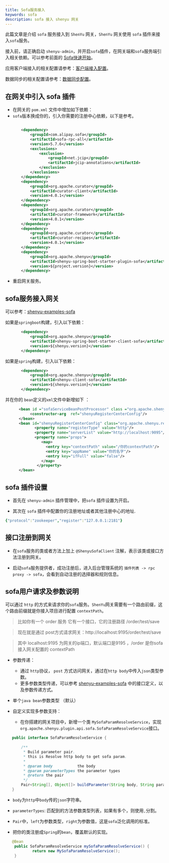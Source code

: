 ```yaml
---
title: Sofa服务接入
keywords: sofa
description: sofa 接入 shenyu 网关
---
```


此篇文章是介绍 `sofa` 服务接入到 `ShenYu` 网关，`ShenYu` 网关使用 `sofa` 插件来接入`sofa`服务。

接入前，请正确启动 `shenyu-admin`，并开启`sofa`插件，在网关端和`sofa`服务端引入相关依赖。可以参考前面的 [Sofa快速开始](../quick-start-sofa)。

应用客户端接入的相关配置请参考：[客户端接入配置](../register-center-access)。

数据同步的相关配置请参考：[数据同步配置](../use-data-sync)。

## 在网关中引入 sofa 插件

* 在网关的 `pom.xml` 文件中增加如下依赖：
* `sofa`版本换成你的，引入你需要的注册中心依赖，以下是参考。

 ```xml

        <dependency>
            <groupId>com.alipay.sofa</groupId>
            <artifactId>sofa-rpc-all</artifactId>
            <version>5.7.6</version>
            <exclusions>
                <exclusion>
                    <groupId>net.jcip</groupId>
                    <artifactId>jcip-annotations</artifactId>
                </exclusion>
            </exclusions>
        </dependency>
        <dependency>
            <groupId>org.apache.curator</groupId>
            <artifactId>curator-client</artifactId>
            <version>4.0.1</version>
        </dependency>
        <dependency>
            <groupId>org.apache.curator</groupId>
            <artifactId>curator-framework</artifactId>
            <version>4.0.1</version>
        </dependency>
        <dependency>
            <groupId>org.apache.curator</groupId>
            <artifactId>curator-recipes</artifactId>
            <version>4.0.1</version>
        </dependency>
        <dependency>
            <groupId>org.apache.shenyu</groupId>
            <artifactId>shenyu-spring-boot-starter-plugin-sofa</artifactId>
            <version>${project.version}</version>
        </dependency>

  ```

* 重启网关服务。

## sofa服务接入网关

可以参考：[shenyu-examples-sofa](https://github.com/apache/incubator-shenyu/tree/master/shenyu-examples/shenyu-examples-sofa)

如果是`springboot`构建，引入以下依赖：

 ```xml
        <dependency>
            <groupId>org.apache.shenyu</groupId>
            <artifactId>shenyu-spring-boot-starter-client-sofa</artifactId>
            <version>${shenyu.version}</version>
        </dependency>
 ```



如果是`spring`构建，引入以下依赖：
   
 ```xml
        <dependency>
            <groupId>org.apache.shenyu</groupId>
            <artifactId>shenyu-client-sofa</artifactId>
            <version>${shenyu.version}</version>
        </dependency>
   ```
并在你的 `bean`定义的`xml`文件中新增如下 ：
  ```xml
        <bean id ="sofaServiceBeanPostProcessor" class ="org.apache.shenyu.client.sofa.SofaServiceBeanPostProcessor">
             <constructor-arg  ref="shenyuRegisterCenterConfig"/>
        </bean>
        <bean id="shenyuRegisterCenterConfig" class="org.apache.shenyu.register.common.config.ShenyuRegisterCenterConfig">
               <property name="registerType" value="http"/>
               <property name="serverList" value="http://localhost:9095"/>
               <property name="props">
                  <map>
                    <entry key="contextPath" value="/你的contextPath"/>
                    <entry key="appName" value="你的名字"/>
                    <entry key="ifFull" value="false"/>
                  </map>
                </property>
        </bean>
   ```

## sofa 插件设置

* 首先在 `shenyu-admin` 插件管理中，把`sofa` 插件设置为开启。

* 其次在 `sofa` 插件中配置你的注册地址或者其他注册中心的地址.

```yaml
{"protocol":"zookeeper","register":"127.0.0.1:2181"}
```

## 接口注册到网关

* 在`sofa`服务的类或者方法上加上 `@ShenyuSofaClient` 注解，表示该类或接口方法注册到网关。

* 启动`sofa`服务提供者，成功注册后，进入后台管理系统的 `插件列表 -> rpc proxy -> sofa`，会看到自动注册的选择器和规则信息。

## sofa用户请求及参数说明

可以通过 `http` 的方式来请求你的`sofa`服务。`ShenYu`网关需要有一个路由前缀，这个路由前缀就是你接入项目进行配置 `contextPath`。

> 比如你有一个 order 服务 它有一个接口，它的注册路径 /order/test/save

> 现在就是通过 post方式请求网关：http://localhost:9195/order/test/save

> 其中 localhost:9195 为网关的ip端口，默认端口是9195 ，/order 是你sofa接入网关配置的 contextPath


* 参数传递：

   * 通过 `http`协议， `post` 方式访问网关，通过在`http body`中传入`json`类型参数。
   * 更多参数类型传递，可以参考 [shenyu-examples-sofa](https://github.com/apache/incubator-shenyu/tree/master/shenyu-examples/shenyu-examples-sofa) 中的接口定义，以及参数传递方式。

* 单个`java bean`参数类型 （默认）
* 自定义实现多参数支持：
  * 在你搭建的网关项目中，新增一个类 `MySofaParamResolveService`，实现 `org.apache.shenyu.plugin.api.sofa.SofaParamResolveService`接口。

 ```java
    public interface SofaParamResolveService {
    
        /**
         * Build parameter pair.
         * this is Resolve http body to get sofa param.
         *
         * @param body           the body
         * @param parameterTypes the parameter types
         * @return the pair
         */
        Pair<String[], Object[]> buildParameter(String body, String parameterTypes);
    }
  ```

  * `body`为`http`中`body`传的`json`字符串。

  *  `parameterTypes`: 匹配到的方法参数类型列表，如果有多个，则使用`,`分割。

  *  `Pair`中，`left`为参数类型，`right`为参数值，这是`sofa`泛化调用的标准。

  * 把你的类注册成`Spring`的`bean`，覆盖默认的实现。

 ```java
    @Bean
     public SofaParamResolveService mySofaParamResolveService() {
             return new MySofaParamResolveService();
     }
  ```
